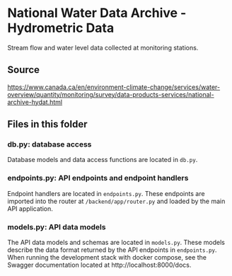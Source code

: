 # National Water Data Archive - Hydrometric Data

Stream flow and water level data collected at monitoring stations.

## Source

https://www.canada.ca/en/environment-climate-change/services/water-overview/quantity/monitoring/survey/data-products-services/national-archive-hydat.html

## Files in this folder

### db.py: database access

Database models and data access functions are located in `db.py`.

### endpoints.py: API endpoints and endpoint handlers

Endpoint handlers are located in `endpoints.py`.
These endpoints are imported into the router at `/backend/app/router.py` and loaded by the main API application.

### models.py: API data models

The API data models and schemas are located in `models.py`. These models describe the data format returned by the API endpoints in `endpoints.py`.
When running the development stack with docker compose, see the Swagger documentation located at http://localhost:8000/docs.
